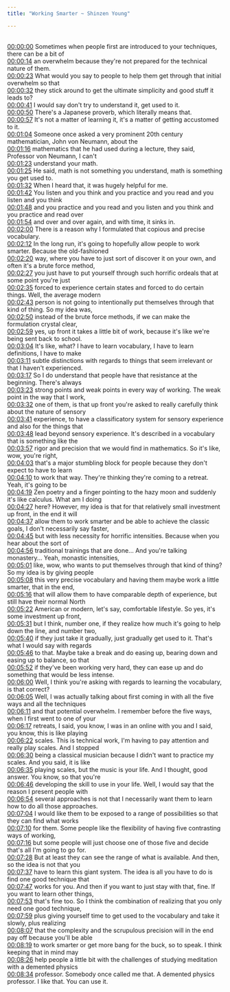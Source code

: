 ```yaml
---
title: "Working Smarter ~ Shinzen Young"

---
```

<br>[00:00:00](https://www.youtube.com/watch?v=sr7txCTMeHA&t=0)   Sometimes when people first are introduced to your techniques, there can be a bit of 
<br>[00:00:14](https://www.youtube.com/watch?v=sr7txCTMeHA&t=14)   an overwhelm because they're not prepared for the technical nature of them. 
<br>[00:00:23](https://www.youtube.com/watch?v=sr7txCTMeHA&t=23)   What would you say to people to help them get through that initial overwhelm so that 
<br>[00:00:32](https://www.youtube.com/watch?v=sr7txCTMeHA&t=32)   they stick around to get the ultimate simplicity and good stuff it leads to? 
<br>[00:00:41](https://www.youtube.com/watch?v=sr7txCTMeHA&t=41)   I would say don't try to understand it, get used to it. 
<br>[00:00:50](https://www.youtube.com/watch?v=sr7txCTMeHA&t=50)   There's a Japanese proverb, which literally means that. 
<br>[00:00:57](https://www.youtube.com/watch?v=sr7txCTMeHA&t=57)   It's not a matter of learning it, it's a matter of getting accustomed to it. 
<br>[00:01:04](https://www.youtube.com/watch?v=sr7txCTMeHA&t=64)   Someone once asked a very prominent 20th century mathematician, John von Neumann, about the 
<br>[00:01:16](https://www.youtube.com/watch?v=sr7txCTMeHA&t=76)   mathematics that he had used during a lecture, they said, Professor von Neumann, I can't 
<br>[00:01:23](https://www.youtube.com/watch?v=sr7txCTMeHA&t=83)   understand your math. 
<br>[00:01:25](https://www.youtube.com/watch?v=sr7txCTMeHA&t=85)   He said, math is not something you understand, math is something you get used to. 
<br>[00:01:32](https://www.youtube.com/watch?v=sr7txCTMeHA&t=92)   When I heard that, it was hugely helpful for me. 
<br>[00:01:42](https://www.youtube.com/watch?v=sr7txCTMeHA&t=102)   You listen and you think and you practice and you read and you listen and you think 
<br>[00:01:48](https://www.youtube.com/watch?v=sr7txCTMeHA&t=108)   and you practice and you read and you listen and you think and you practice and read over 
<br>[00:01:54](https://www.youtube.com/watch?v=sr7txCTMeHA&t=114)   and over and over again, and with time, it sinks in. 
<br>[00:02:00](https://www.youtube.com/watch?v=sr7txCTMeHA&t=120)   There is a reason why I formulated that copious and precise vocabulary. 
<br>[00:02:12](https://www.youtube.com/watch?v=sr7txCTMeHA&t=132)   In the long run, it's going to hopefully allow people to work smarter. Because the old-fashioned 
<br>[00:02:20](https://www.youtube.com/watch?v=sr7txCTMeHA&t=140)   way, where you have to just sort of discover it on your own, and often it's a brute force method, 
<br>[00:02:27](https://www.youtube.com/watch?v=sr7txCTMeHA&t=147)   you just have to put yourself through such horrific ordeals that at some point you're just 
<br>[00:02:35](https://www.youtube.com/watch?v=sr7txCTMeHA&t=155)   forced to experience certain states and forced to do certain things. Well, the average modern 
<br>[00:02:43](https://www.youtube.com/watch?v=sr7txCTMeHA&t=163)   person is not going to intentionally put themselves through that kind of thing. So my idea was, 
<br>[00:02:50](https://www.youtube.com/watch?v=sr7txCTMeHA&t=170)   instead of the brute force methods, if we can make the formulation crystal clear, 
<br>[00:02:59](https://www.youtube.com/watch?v=sr7txCTMeHA&t=179)   yes, up front it takes a little bit of work, because it's like we're being sent back to school. 
<br>[00:03:04](https://www.youtube.com/watch?v=sr7txCTMeHA&t=184)   It's like, what? I have to learn vocabulary, I have to learn definitions, I have to make 
<br>[00:03:11](https://www.youtube.com/watch?v=sr7txCTMeHA&t=191)   subtle distinctions with regards to things that seem irrelevant or that I haven't experienced. 
<br>[00:03:17](https://www.youtube.com/watch?v=sr7txCTMeHA&t=197)   So I do understand that people have that resistance at the beginning. There's always 
<br>[00:03:23](https://www.youtube.com/watch?v=sr7txCTMeHA&t=203)   strong points and weak points in every way of working. The weak point in the way that I work, 
<br>[00:03:32](https://www.youtube.com/watch?v=sr7txCTMeHA&t=212)   one of them, is that up front you're asked to really carefully think about the nature of sensory 
<br>[00:03:41](https://www.youtube.com/watch?v=sr7txCTMeHA&t=221)   experience, to have a classificatory system for sensory experience and also for the things that 
<br>[00:03:48](https://www.youtube.com/watch?v=sr7txCTMeHA&t=228)   lead beyond sensory experience. It's described in a vocabulary that is something like the 
<br>[00:03:57](https://www.youtube.com/watch?v=sr7txCTMeHA&t=237)   rigor and precision that we would find in mathematics. So it's like, wow, you're right, 
<br>[00:04:03](https://www.youtube.com/watch?v=sr7txCTMeHA&t=243)   that's a major stumbling block for people because they don't expect to have to learn 
<br>[00:04:10](https://www.youtube.com/watch?v=sr7txCTMeHA&t=250)   to work that way. They're thinking they're coming to a retreat. Yeah, it's going to be 
<br>[00:04:19](https://www.youtube.com/watch?v=sr7txCTMeHA&t=259)   Zen poetry and a finger pointing to the hazy moon and suddenly it's like calculus. What am I doing 
<br>[00:04:27](https://www.youtube.com/watch?v=sr7txCTMeHA&t=267)   here? However, my idea is that for that relatively small investment up front, in the end it will 
<br>[00:04:37](https://www.youtube.com/watch?v=sr7txCTMeHA&t=277)   allow them to work smarter and be able to achieve the classic goals, I don't necessarily say faster, 
<br>[00:04:45](https://www.youtube.com/watch?v=sr7txCTMeHA&t=285)   but with less necessity for horrific intensities. Because when you hear about the sort of 
<br>[00:04:56](https://www.youtube.com/watch?v=sr7txCTMeHA&t=296)   traditional trainings that are done... And you're talking monastery... Yeah, monastic intensities, 
<br>[00:05:01](https://www.youtube.com/watch?v=sr7txCTMeHA&t=301)   like, wow, who wants to put themselves through that kind of thing? So my idea is by giving people 
<br>[00:05:08](https://www.youtube.com/watch?v=sr7txCTMeHA&t=308)   this very precise vocabulary and having them maybe work a little smarter, that in the end, 
<br>[00:05:16](https://www.youtube.com/watch?v=sr7txCTMeHA&t=316)   that will allow them to have comparable depth of experience, but still have their normal North 
<br>[00:05:22](https://www.youtube.com/watch?v=sr7txCTMeHA&t=322)   American or modern, let's say, comfortable lifestyle. So yes, it's some investment up front, 
<br>[00:05:31](https://www.youtube.com/watch?v=sr7txCTMeHA&t=331)   but I think, number one, if they realize how much it's going to help down the line, and number two, 
<br>[00:05:40](https://www.youtube.com/watch?v=sr7txCTMeHA&t=340)   if they just take it gradually, just gradually get used to it. That's what I would say with regards 
<br>[00:05:46](https://www.youtube.com/watch?v=sr7txCTMeHA&t=346)   to that. Maybe take a break and do easing up, bearing down and easing up to balance, so that 
<br>[00:05:52](https://www.youtube.com/watch?v=sr7txCTMeHA&t=352)   if they've been working very hard, they can ease up and do something that would be less intense. 
<br>[00:06:00](https://www.youtube.com/watch?v=sr7txCTMeHA&t=360)   Well, I think you're asking with regards to learning the vocabulary, is that correct? 
<br>[00:06:05](https://www.youtube.com/watch?v=sr7txCTMeHA&t=365)   Well, I was actually talking about first coming in with all the five ways and all the techniques 
<br>[00:06:11](https://www.youtube.com/watch?v=sr7txCTMeHA&t=371)   and that potential overwhelm. I remember before the five ways, when I first went to one of your 
<br>[00:06:17](https://www.youtube.com/watch?v=sr7txCTMeHA&t=377)   retreats, I said, you know, I was in an online with you and I said, you know, this is like playing 
<br>[00:06:22](https://www.youtube.com/watch?v=sr7txCTMeHA&t=382)   scales. This is technical work, I'm having to pay attention and really play scales. And I stopped 
<br>[00:06:30](https://www.youtube.com/watch?v=sr7txCTMeHA&t=390)   being a classical musician because I didn't want to practice my scales. And you said, it is like 
<br>[00:06:35](https://www.youtube.com/watch?v=sr7txCTMeHA&t=395)   playing scales, but the music is your life. And I thought, good answer. You know, so that you're 
<br>[00:06:46](https://www.youtube.com/watch?v=sr7txCTMeHA&t=406)   developing the skill to use in your life. Well, I would say that the reason I present people with 
<br>[00:06:54](https://www.youtube.com/watch?v=sr7txCTMeHA&t=414)   several approaches is not that I necessarily want them to learn how to do all those approaches. 
<br>[00:07:04](https://www.youtube.com/watch?v=sr7txCTMeHA&t=424)   I would like them to be exposed to a range of possibilities so that they can find what works 
<br>[00:07:10](https://www.youtube.com/watch?v=sr7txCTMeHA&t=430)   for them. Some people like the flexibility of having five contrasting ways of working, 
<br>[00:07:16](https://www.youtube.com/watch?v=sr7txCTMeHA&t=436)   but some people will just choose one of those five and decide that's all I'm going to go for. 
<br>[00:07:28](https://www.youtube.com/watch?v=sr7txCTMeHA&t=448)   But at least they can see the range of what is available. And then, so the idea is not that you 
<br>[00:07:37](https://www.youtube.com/watch?v=sr7txCTMeHA&t=457)   have to learn this giant system. The idea is all you have to do is find one good technique that 
<br>[00:07:47](https://www.youtube.com/watch?v=sr7txCTMeHA&t=467)   works for you. And then if you want to just stay with that, fine. If you want to learn other things, 
<br>[00:07:53](https://www.youtube.com/watch?v=sr7txCTMeHA&t=473)   that's fine too. So I think the combination of realizing that you only need one good technique, 
<br>[00:07:59](https://www.youtube.com/watch?v=sr7txCTMeHA&t=479)   plus giving yourself time to get used to the vocabulary and take it slowly, plus realizing 
<br>[00:08:07](https://www.youtube.com/watch?v=sr7txCTMeHA&t=487)   that the complexity and the scrupulous precision will in the end pay off because you'll be able 
<br>[00:08:19](https://www.youtube.com/watch?v=sr7txCTMeHA&t=499)   to work smarter or get more bang for the buck, so to speak. I think keeping that in mind may 
<br>[00:08:26](https://www.youtube.com/watch?v=sr7txCTMeHA&t=506)   help people a little bit with the challenges of studying meditation with a demented physics 
<br>[00:08:34](https://www.youtube.com/watch?v=sr7txCTMeHA&t=514)   professor. Somebody once called me that. A demented physics professor. I like that. You can use it. 
<br>